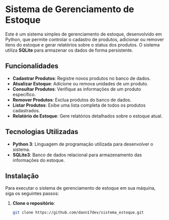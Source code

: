 # Sistema de Gerenciamento de Estoque

Este é um sistema simples de gerenciamento de estoque, desenvolvido em Python, que permite controlar o cadastro de produtos, adicionar ou remover itens do estoque e gerar relatórios sobre o status dos produtos. O sistema utiliza **SQLite** para armazenar os dados de forma persistente.

## Funcionalidades

- **Cadastrar Produtos**: Registre novos produtos no banco de dados.
- **Atualizar Estoque**: Adicione ou remova unidades de um produto.
- **Consultar Produtos**: Verifique as informações de um produto específico.
- **Remover Produtos**: Exclua produtos do banco de dados.
- **Listar Produtos**: Exibe uma lista completa de todos os produtos cadastrados.
- **Relatório de Estoque**: Gere relatórios detalhados sobre o estoque atual.

## Tecnologias Utilizadas

- **Python 3**: Linguagem de programação utilizada para desenvolver o sistema.
- **SQLite3**: Banco de dados relacional para armazenamento das informações do estoque.

## Instalação

Para executar o sistema de gerenciamento de estoque em sua máquina, siga os seguintes passos:

1. **Clone o repositório**:
   ```bash
   git clone https://github.com/dann17dev/sistema_estoque.git
